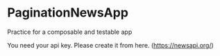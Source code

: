 # PaginationNewsApp
Practice for a composable and testable app

You need your api key. Please create it from here. (https://newsapi.org/)

